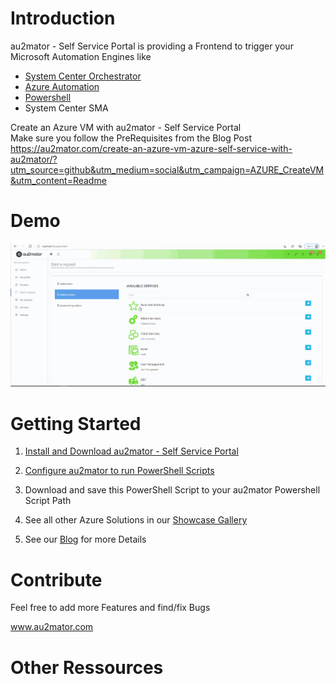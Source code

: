 # Introduction

au2mator - Self Service Portal is providing a Frontend to trigger your Microsoft Automation Engines like

- <a href="https://www.au2mator.com/orchestrator/?utm_source=github&utm_medium=social&utm_campaign=AZURE_CreateVM&utm_content=Readme" target="_blank">System Center Orchestrator</a>
- <a href="https://www.au2mator.com/AzureAutomation/?utm_source=github&utm_medium=social&utm_campaign=AZURE_CreateVM&utm_content=Readme" target="_blank">Azure Automation</a>
- <a href="https://www.au2mator.com/Powershell/?utm_source=github&utm_medium=social&utm_campaign=AZURE_CreateVM&utm_content=Readme" target="_blank">Powershell</a>
- System Center SMA

Create an Azure VM with au2mator - Self Service Portal
<br>
Make sure you follow the PreRequisites from the Blog Post
https://au2mator.com/create-an-azure-vm-azure-self-service-with-au2mator/?utm_source=github&utm_medium=social&utm_campaign=AZURE_CreateVM&utm_content=Readme




# Demo
![Demo](/DEMO/AZURECreateAzureVM.gif)

# Getting Started

1.	<a href="https://au2mator.com/documentation/install-or-update-au2mator-self-service-portal/?utm_source=github&utm_medium=social&utm_campaign=AZURE_CreateVM&utm_content=Readme" target="_blank">Install and Download au2mator - Self Service Portal</a>

2.	<a href="https://au2mator.com/documentation/use-powershell-with-au2mator/?utm_source=github&utm_medium=social&utm_campaign=AZURE_CreateVM&utm_content=Readme" target="_blank">Configure au2mator to run PowerShell Scripts</a>

3.	Download and save this PowerShell Script to your au2mator Powershell Script Path

4. See all other Azure Solutions in our <a href="https://au2mator.com/Azure/?utm_source=github&utm_medium=social&utm_campaign=AZURE_CreateVM&utm_content=Readme">Showcase Gallery</a>

5. See our <a href="https://au2mator.com/blog/?utm_source=github&utm_medium=social&utm_campaign=AZURE_CreateVM&utm_content=Readme">Blog</a> for more Details



# Contribute

Feel free to add more Features and find/fix Bugs

<a href="https://au2mator.com/?utm_source=github&utm_medium=social&utm_campaign=AZURE_CreateVM&utm_content=Readme" target="_blank">www.au2mator.com</a>

# Other Ressources